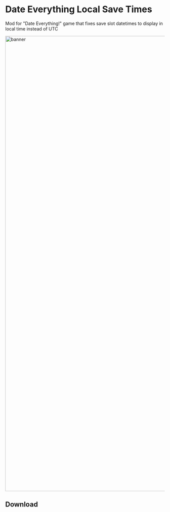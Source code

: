 # Date Everything Local Save Times
Mod for "Date Everything!" game that fixes save slot datetimes to display in local time instead of UTC

<img width="2556" height="1434" alt="banner" src="https://github.com/user-attachments/assets/bdbda0d7-ea60-4711-b36b-47785037f892" />

## Download
